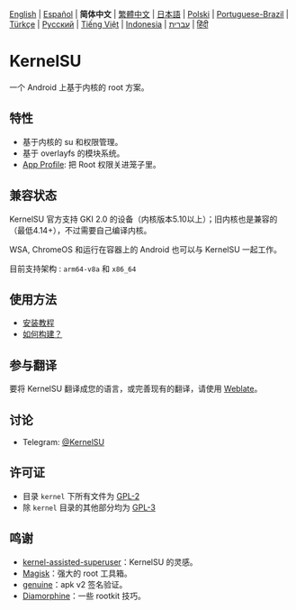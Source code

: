 [English](README.md) | [Español](README_ES.md) | **简体中文** | [繁體中文](README_TW.md) | [日本語](README_JP.md) | [Polski](README_PL.md) | [Portuguese-Brazil](README_PT-BR.md) | [Türkçe](README_TR.md) | [Русский](README_RU.md) | [Tiếng Việt](README_VI.md) | [Indonesia](README_ID.md) | [עברית](README_iw.md) | [हिंदी](README_IN.md)

# KernelSU

一个 Android 上基于内核的 root 方案。

## 特性

- 基于内核的 su 和权限管理。
- 基于 overlayfs 的模块系统。
- [App Profile](https://kernelsu.org/guide/app-profile.html): 把 Root 权限关进笼子里。

## 兼容状态

KernelSU 官方支持 GKI 2.0 的设备（内核版本5.10以上）；旧内核也是兼容的（最低4.14+），不过需要自己编译内核。

WSA, ChromeOS 和运行在容器上的 Android 也可以与 KernelSU 一起工作。

目前支持架构 : `arm64-v8a` 和 `x86_64`

## 使用方法

- [安装教程](https://kernelsu.org/zh_CN/guide/installation.html)
- [如何构建？](https://kernelsu.org/zh_CN/guide/how-to-build.html)

## 参与翻译

要将 KernelSU 翻译成您的语言，或完善现有的翻译，请使用 [Weblate](https://hosted.weblate.org/engage/kernelsu/)。

## 讨论

- Telegram: [@KernelSU](https://t.me/KernelSU)

## 许可证

- 目录 `kernel` 下所有文件为 [GPL-2](https://www.gnu.org/licenses/old-licenses/gpl-2.0.en.html)
- 除 `kernel` 目录的其他部分均为 [GPL-3](https://www.gnu.org/licenses/gpl-3.0.html)

## 鸣谢

- [kernel-assisted-superuser](https://git.zx2c4.com/kernel-assisted-superuser/about/)：KernelSU 的灵感。
- [Magisk](https://github.com/topjohnwu/Magisk)：强大的 root 工具箱。
- [genuine](https://github.com/brevent/genuine/)：apk v2 签名验证。
- [Diamorphine](https://github.com/m0nad/Diamorphine)：一些 rootkit 技巧。
